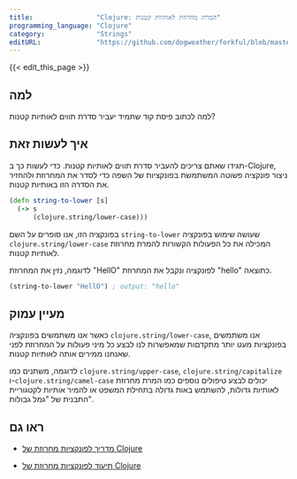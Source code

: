 ```yaml
---
title:                "Clojure: המרת מחרוזת לאותיות קטנות"
programming_language: "Clojure"
category:             "Strings"
editURL:              "https://github.com/dogweather/forkful/blob/master/content/he/clojure/converting-a-string-to-lower-case.md"
---
```


{{< edit_this_page >}}

## למה

למה לכתוב פיסת קוד שתמיד יעביר סדרת תווים לאותיות קטנות?

## איך לעשות זאת

תגידו שאתם צריכים להעביר סדרת תווים לאותיות קטנות. כדי לעשות כך ב-Clojure, ניצור פונקציה פשוטה המשתמשת בפונקציות של השפה כדי לסדר את המחרוזת ולהחזיר את הסדרה הזו באותיות קטנות.

```clojure
(defn string-to-lower [s]
  (-> s
      (clojure.string/lower-case)))
```

בפונקציה הזו, אנו סופרים על השם `string-to-lower` שעושה שימוש בפונקציה `clojure.string/lower-case` המכילה את כל הפעולות הקשורות להמרת מחרוזת לאותיות קטנות.

לדוגמה, נזין את המחרוזת "HellO" לפונקציה ונקבל את המחרוזת "hello" כתוצאה.

```clojure
(string-to-lower "HellO") ; output: "hello"
```

## מעיין עמוק

כאשר אנו משתמשים בפונקציה `clojure.string/lower-case`, אנו משתמשים בפונקציות מעט יותר מתקדםות שמאפשרות לנו לבצע כל מיני פעולות על המחרוזת לפני שאנחנו ממירים אותה לאותיות קטנות.

לדוגמה, משתנים כמו `clojure.string/upper-case`, `clojure.string/capitalize` ו-`clojure.string/camel-case` יכולים לבצע טיפולים נוספים כמו המרת מחרוזת לאותיות גדולות, להשתמש באות גדולה בתחילת המשפט או להמיר אותיות לקטגוריית התבנית של "גמל גבולות".

## ראו גם

- [מדריך לפונקציות מחרוזת של Clojure](https://clojure.org/reference/strings)

- [תיעוד לפונקציות מחרוזת של Clojure](https://clojuredocs.org/clojure.string/lower-case)
